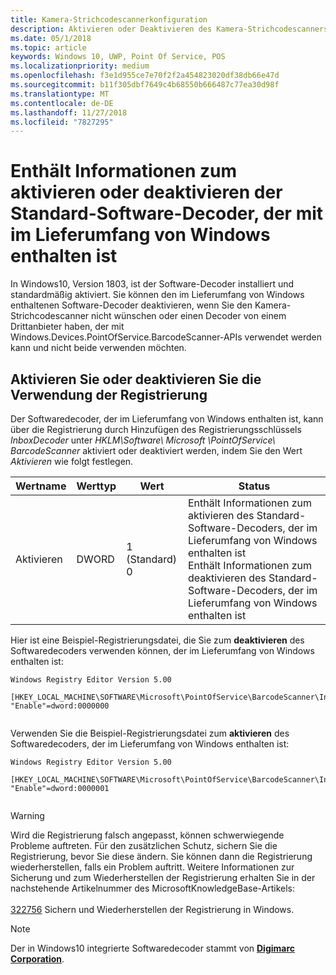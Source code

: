 ```yaml
---
title: Kamera-Strichcodescannerkonfiguration
description: Aktivieren oder Deaktivieren des Kamera-Strichcodescanners
ms.date: 05/1/2018
ms.topic: article
keywords: Windows 10, UWP, Point Of Service, POS
ms.localizationpriority: medium
ms.openlocfilehash: f3e1d955ce7e70f2f2a454823020df38db66e47d
ms.sourcegitcommit: b11f305dbf7649c4b68550b666487c77ea30d98f
ms.translationtype: MT
ms.contentlocale: de-DE
ms.lasthandoff: 11/27/2018
ms.locfileid: "7827295"
---
```

# <a name="enable-or-disable-the-software-decoder-that-ships-with-windows"></a>Enthält Informationen zum aktivieren oder deaktivieren der Standard-Software-Decoder, der mit im Lieferumfang von Windows enthalten ist
In Windows10, Version 1803, ist der Software-Decoder installiert und standardmäßig aktiviert.  Sie können den im Lieferumfang von Windows enthaltenen Software-Decoder deaktivieren, wenn Sie den Kamera-Strichcodescanner nicht wünschen oder einen Decoder von einem Drittanbieter haben, der mit Windows.Devices.PointOfService.BarcodeScanner-APIs verwendet werden kann und nicht beide verwenden möchten.

## <a name="enable-or-disable-using-the-system-registry"></a>Aktivieren Sie oder deaktivieren Sie die Verwendung der Registrierung
Der Softwaredecoder, der im Lieferumfang von Windows enthalten ist, kann über die Registrierung durch Hinzufügen des Registrierungsschlüssels *InboxDecoder* unter *HKLM\Software\ Microsoft \PointOfService\ BarcodeScanner* aktiviert oder deaktiviert werden, indem Sie den Wert *Aktivieren* wie folgt festlegen.

| Wertname  | Werttyp | Wert | Status |
| ----------- | --------- | -------|--------|
| Aktivieren      | DWORD     | 1 (Standard)<br/>0 |  Enthält Informationen zum aktivieren des Standard-Software-Decoders, der im Lieferumfang von Windows enthalten ist <br/> Enthält Informationen zum deaktivieren des Standard-Software-Decoders, der im Lieferumfang von Windows enthalten ist |


Hier ist eine Beispiel-Registrierungsdatei, die Sie zum **deaktivieren** des Softwaredecoders verwenden können, der im Lieferumfang von Windows enthalten ist:

```
Windows Registry Editor Version 5.00

[HKEY_LOCAL_MACHINE\SOFTWARE\Microsoft\PointOfService\BarcodeScanner\InboxDecoder]
"Enable"=dword:0000000


```  
    
Verwenden Sie die Beispiel-Registrierungsdatei zum **aktivieren** des Softwaredecoders, der im Lieferumfang von Windows enthalten ist:

```
Windows Registry Editor Version 5.00

[HKEY_LOCAL_MACHINE\SOFTWARE\Microsoft\PointOfService\BarcodeScanner\InboxDecoder]
"Enable"=dword:0000001


```  

> [!Warning] 
> Wird die Registrierung falsch angepasst, können schwerwiegende Probleme auftreten.  Für den zusätzlichen Schutz, sichern Sie die Registrierung, bevor Sie diese ändern.  Sie können dann die Registrierung wiederherstellen, falls ein Problem auftritt.  Weitere Informationen zur Sicherung und zum Wiederherstellen der Registrierung erhalten Sie in der nachstehende Artikelnummer des MicrosoftKnowledgeBase-Artikels: <br/><br/> [322756](http://support.microsoft.com/kb/322756) Sichern und Wiederherstellen der Registrierung in Windows.

> [!NOTE]
> Der in Windows10 integrierte Softwaredecoder stammt von [**Digimarc Corporation**](https://www.digimarc.com/).
